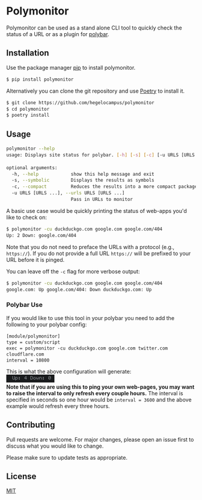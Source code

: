 # Polymonitor

Polymonitor can be used as a stand alone CLI tool to quickly check the status of a URL or as a plugin for [polybar](https://github.com/polybar/polybar).

## Installation

Use the package manager [pip](https://pip.pypa.io/en/stable/) to install polymonitor.

```bash
$ pip install polymonitor
```

Alternatively you can clone the git repository and use [Poetry](https://python-poetry.org/docs/) to install it.
```bash
$ git clone https://github.com/hegelocampus/polymonitor
$ cd polymonitor
$ poetry install
```

## Usage
```bash
polymonitor --help 
usage: Displays site status for polybar. [-h] [-s] [-c] [-u URLS [URLS ...]]

optional arguments:
  -h, --help            show this help message and exit
  -s, --symbolic        Displays the results as symbols
  -c, --compact         Reduces the results into a more compact package
  -u URLS [URLS ...], --urls URLS [URLS ...]
                        Pass in URLs to monitor
```

A basic use case would be quickly printing the status of web-apps you'd like to check on:
```bash
$ polymonitor -cu duckduckgo.com google.com google.com/404
Up: 2 Down: google.com/404
```
Note that you do not need to preface the URLs with a protocol (e.g., `https://`). If you do not provide a full URL `https://` will be prefixed to your URL before it is pinged.
  
You can leave off the `-c` flag for more verbose output:
```bash
$ polymonitor -cu duckduckgo.com google.com google.com/404
google.com: Up google.com/404: Down duckduckgo.com: Up
```
  
### Polybar Use
If you would like to use this tool in your polybar you need to add the following to your polybar config:
```config
[module/polymonitor]
type = custom/script
exec = polymonitor -cu duckduckgo.com google.com twitter.com cloudflare.com
interval = 10800
```
This is what the above configuration will generate:  
![Polybar Screenshot](/examples/polymonitor_polybar_example.png)  
**Note that if you are using this to ping your own web-pages, you may want to raise the interval to only refresh every couple hours.** The interval is specified in seconds so one hour would be `interval = 3600` and the above example would refresh every three hours.

## Contributing
Pull requests are welcome. For major changes, please open an issue first to discuss what you would like to change.

Please make sure to update tests as appropriate.

## License
[MIT](https://choosealicense.com/licenses/mit/)
